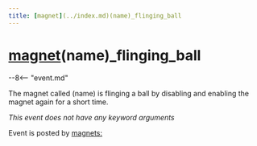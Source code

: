 ```yaml
---
title: [magnet](../index.md)(name)_flinging_ball
---
```


# [magnet](../index.md)(name)_flinging_ball


--8<-- "event.md"

The magnet called (name) is flinging a ball by disabling and enabling
the magnet again for a short time.

*This event does not have any keyword arguments*

Event is posted by [magnets:](../config/magnets.md)
